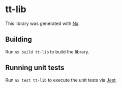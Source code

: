 # tt-lib

This library was generated with [Nx](https://nx.dev).

## Building

Run `nx build tt-lib` to build the library.

## Running unit tests

Run `nx test tt-lib` to execute the unit tests via [Jest](https://jestjs.io).
